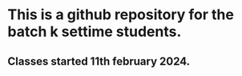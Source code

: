 # This is a github repository for the batch k settime students.
## Classes started 11th february 2024.

